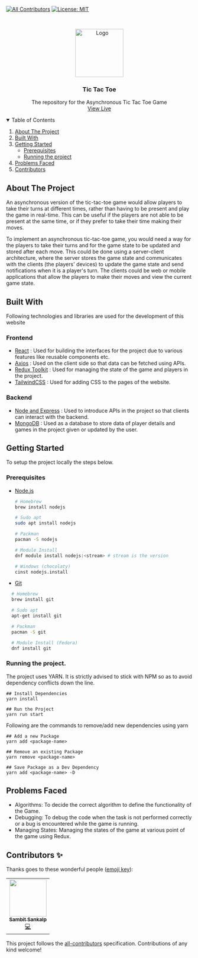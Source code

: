 
<!-- ALL-CONTRIBUTORS-BADGE:START - Do not remove or modify this section -->
[![All Contributors](https://img.shields.io/badge/all_contributors-1-orange.svg?style=flat-square)](#contributors-)
[![License: MIT](https://img.shields.io/badge/License-MIT-yellow.svg)](https://opensource.org/licenses/MIT)
<!-- ALL-CONTRIBUTORS-BADGE:END -->

<br />
<p align="center">
  <a href="https://github.com/sambit-sankalp/project-tictactoe">
    <img src="https://store-images.s-microsoft.com/image/apps.2005.14057826194083709.67242c47-4fd7-4f1a-9dd6-5d93f6cc10df.f80f14c0-72ab-46ff-86cd-9d801c8e04e8?mode=scale&q=90&h=300&w=300" alt="Logo" width="130">
  </a>

  <h3 align="center">Tic Tac Toe</h3>

  <p align="center">
    The repository for the Asynchronous Tic Tac Toe Game
    <br />
    <a href="https://project-sam-tictactoe.vercel.app/">View Live</a>
  </p>
</p>

<!-- TABLE OF CONTENTS -->
<details open="open">
  <summary>Table of Contents</summary>
  <ol>
    <li>
      <a href="#about-the-project">About The Project</a>
      <ul>
      </ul>
        <li><a href="#built-with">Built With</a></li>
    </li>
    <li>
      <a href="#getting-started">Getting Started</a>
      <ul>
        <li><a href="#prerequisites">Prerequisites</a></li>
        <li><a href="#running-the-project">Running the project</a></li>
      </ul>
    </li>
    <li><a href="#problems-faced">Problems Faced</a></li>
    <li><a href="#contributors-">Contributors</a></li>
  </ol>
</details>

## About The Project

An asynchronous version of the tic-tac-toe game would allow players to take their turns at different times, rather than having to be present and play the game in real-time. This can be useful if the players are not able to be present at the same time, or if they prefer to take their time making their moves.

To implement an asynchronous tic-tac-toe game, you would need a way for the players to take their turns and for the game state to be updated and stored after each move. This could be done using a server-client architecture, where the server stores the game state and communicates with the clients (the players' devices) to update the game state and send notifications when it is a player's turn. The clients could be web or mobile applications that allow the players to make their moves and view the current game state.

## Built With

Following technologies and libraries are used for the development of this website
  
### Frontend
- [React](https://reactjs.org/) : Used for building the interfaces for the project due to various features like reusable components etc.
- [Axios](https://axios-http.com/docs/intro) : Used on the client side so that data can be fetched using APIs.
- [Redux Toolkit](https://redux-toolkit.js.org/) : Used for managing the state of the game and players in the project.
- [TailwindCSS](https://tailwindcss.com/) : Used for adding CSS to the pages of the website.

### Backend
- [Node and Express](https://nodejs.org/en/) : Used to introduce APIs in the project so that clients can interact with the backend.
- [MongoDB](https://www.mongodb.com/home) : Used as a database to store data of player details and games in the project given or updated by the user.

## Getting Started

To setup the project locally the steps below.

### Prerequisites

- [Node.js](https://nodejs.org/en/download/)

  ```sh
  # Homebrew
  brew install nodejs

  # Sudo apt
  sudo apt install nodejs

  # Packman
  pacman -S nodejs

  # Module Install
  dnf module install nodejs:<stream> # stream is the version

  # Windows (chocolaty)
  cinst nodejs.install

  ```

- [Git](https://git-scm.com/downloads)

```sh
  # Homebrew
  brew install git

  # Sudo apt
  apt-get install git

  # Packman
  pacman -S git

  # Module Install (Fedora)
  dnf install git

```


### Running the project.

The project uses YARN. It is strictly advised to stick with NPM so as to avoid dependency conflicts down the line.

```
## Install Dependencies
yarn install

## Run the Project
yarn run start

```

Following are the commands to remove/add new dependencies using yarn

```
## Add a new Package
yarn add <package-name>

## Remove an existing Package
yarn remove <package-name>

## Save Package as a Dev Dependency
yarn add <package-name> -D
```

## Problems Faced

* Algorithms: To decide the correct algorithm to define the functionality of the Game.
* Debugging: To debug the code when the task is not performed correctly or a bug is encountered while the game is running.
* Managing States: Managing the states of the game at various point of the game using Redux.

## Contributors ✨

Thanks goes to these wonderful people ([emoji key](https://allcontributors.org/docs/en/emoji-key)):

<!-- ALL-CONTRIBUTORS-LIST:START - Do not remove or modify this section -->
<!-- prettier-ignore-start -->
<!-- markdownlint-disable -->
<table>
  <tr>
    <td align="center"><a href="https://github.com/sambit-sankalp"><img src="https://avatars.githubusercontent.com/u/82284130?v=4?s=100" width="100px;" alt=""/><br /><sub><b>Sambit Sankalp</b></sub></a><br /><a href="https://github.com/sambit-sankalp/project-tictactoe/commits?author=sambit-sankalp" title="Code">💻</a></td>
  </tr>
</table>

<!-- markdownlint-restore -->
<!-- prettier-ignore-end -->

<!-- ALL-CONTRIBUTORS-LIST:END -->

This project follows the [all-contributors](https://github.com/all-contributors/all-contributors) specification. Contributions of any kind welcome!
